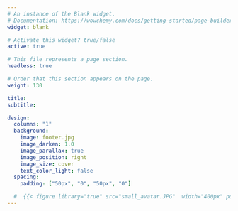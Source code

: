 ```yaml
---
# An instance of the Blank widget.
# Documentation: https://wowchemy.com/docs/getting-started/page-builder/
widget: blank

# Activate this widget? true/false
active: true

# This file represents a page section.
headless: true

# Order that this section appears on the page.
weight: 130

title: 
subtitle:

design:
  columns: "1"
  background:
    image: footer.jpg
    image_darken: 1.0
    image_parallax: true
    image_position: right
    image_size: cover
    text_color_light: false
  spacing:
    padding: ["50px", "0", "50px", "0"]

  #  {{< figure library="true" src="small_avatar.JPG"  width="400px" position="right"  >}}
---
```

